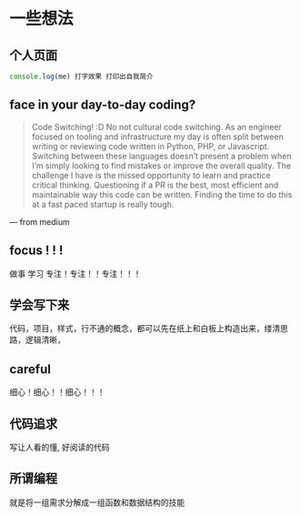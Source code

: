 # 一些想法

## 个人页面

```js
console.log(me) 打字效果 打印出自我简介
```

## face in your day-to-day coding?

> Code Switching! :D No not cultural code switching. As an engineer focused on tooling and infrastructure my day is often split between writing or reviewing code written in Python, PHP, or Javascript. Switching between these languages doesn’t present a problem when I’m simply looking to find mistakes or improve the overall quality. The challenge I have is the missed opportunity to learn and practice critical thinking. Questioning if a PR is the best, most efficient and maintainable way this code can be written. Finding the time to do this at a fast paced startup is really tough.

— from medium

## focus ! ! !

做事 学习 专注！专注！！专注！！！

## 学会写下来

代码，项目，样式，行不通的概念，都可以先在纸上和白板上构造出来，缕清思路，逻辑清晰，

## careful

细心！细心！！细心！！！

## 代码追求

写让人看的懂, 好阅读的代码

## 所谓编程
就是将一组需求分解成一组函数和数据结构的技能


